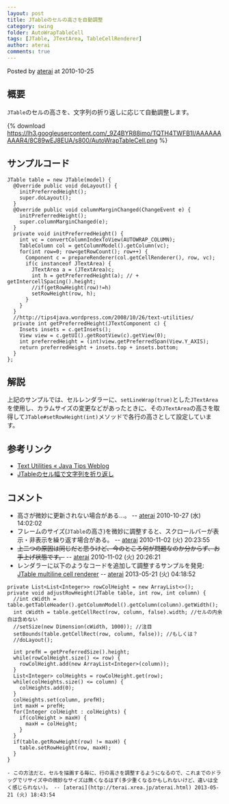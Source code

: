 ```yaml
---
layout: post
title: JTableのセルの高さを自動調整
category: swing
folder: AutoWrapTableCell
tags: [JTable, JTextArea, TableCellRenderer]
author: aterai
comments: true
---
```


Posted by [aterai](http://terai.xrea.jp/aterai.html) at 2010-10-25

## 概要
`JTable`のセルの高さを、文字列の折り返しに応じて自動調整します。

{% download https://lh3.googleusercontent.com/_9Z4BYR88imo/TQTH4TWFB1I/AAAAAAAAAR4/8C89wEJ8EUA/s800/AutoWrapTableCell.png %}

## サンプルコード
<pre class="prettyprint"><code>JTable table = new JTable(model) {
  @Override public void doLayout() {
    initPreferredHeight();
    super.doLayout();
  }
  @Override public void columnMarginChanged(ChangeEvent e) {
    initPreferredHeight();
    super.columnMarginChanged(e);
  }
  private void initPreferredHeight() {
    int vc = convertColumnIndexToView(AUTOWRAP_COLUMN);
    TableColumn col = getColumnModel().getColumn(vc);
    for(int row=0; row&lt;getRowCount(); row++) {
      Component c = prepareRenderer(col.getCellRenderer(), row, vc);
      if(c instanceof JTextArea) {
        JTextArea a = (JTextArea)c;
        int h = getPreferredHeight(a); // + getIntercellSpacing().height;
        //if(getRowHeight(row)!=h)
        setRowHeight(row, h);
      }
    }
  }
  //http://tips4java.wordpress.com/2008/10/26/text-utilities/
  private int getPreferredHeight(JTextComponent c) {
    Insets insets = c.getInsets();
    View view = c.getUI().getRootView(c).getView(0);
    int preferredHeight = (int)view.getPreferredSpan(View.Y_AXIS);
    return preferredHeight + insets.top + insets.bottom;
  }
};
</code></pre>

## 解説
上記のサンプルでは、セルレンダラーに、`setLineWrap(true)`とした`JTextArea`を使用し、カラムサイズの変更などがあったときに、その`JTextArea`の高さを取得して`JTable#setRowHeight(int)`メソッドで各行の高さとして設定しています。

## 参考リンク
- [Text Utilities « Java Tips Weblog](http://tips4java.wordpress.com/2008/10/26/text-utilities/)
- [JTableのセル幅で文字列を折り返し](http://terai.xrea.jp/Swing/TableCellRenderer.html)

<!-- dummy comment line for breaking list -->

## コメント
- 高さが微妙に更新されない場合がある…。 -- [aterai](http://terai.xrea.jp/aterai.html) 2010-10-27 (水) 14:02:02
- フレームのサイズ(`JTable`の高さ)を微妙に調整すると、スクロールバーが表示・非表示を繰り返す場合がある。 -- [aterai](http://terai.xrea.jp/aterai.html) 2010-11-02 (火) 20:23:55
- ~~上二つの原因は同じだと思うけど、今のところ何が問題なのか分からず、お手上げ状態です。~~ -- [aterai](http://terai.xrea.jp/aterai.html) 2010-11-02 (火) 20:26:21
- レンダラーに以下のようなコードを追加して調整するサンプルを発見: [JTable multiline cell renderer](http://blog.botunge.dk/post/2009/10/09/JTable-multiline-cell-renderer.aspx) -- [aterai](http://terai.xrea.jp/aterai.html) 2013-05-21 (火) 04:18:52

<!-- dummy comment line for breaking list -->

<pre class="prettyprint"><code>private List&lt;List&lt;Integer&gt;&gt; rowColHeight = new ArrayList&lt;&gt;();
private void adjustRowHeight(JTable table, int row, int column) {
  //int cWidth = table.getTableHeader().getColumnModel().getColumn(column).getWidth();
  int cWidth = table.getCellRect(row, column, false).width; //セルの内余白は含めない
  //setSize(new Dimension(cWidth, 1000)); //注目
  setBounds(table.getCellRect(row, column, false)); //もしくは？
  //doLayout();

  int prefH = getPreferredSize().height;
  while(rowColHeight.size() &lt;= row) {
    rowColHeight.add(new ArrayList&lt;Integer&gt;(column));
  }
  List&lt;Integer&gt; colHeights = rowColHeight.get(row);
  while(colHeights.size() &lt;= column) {
    colHeights.add(0);
  }
  colHeights.set(column, prefH);
  int maxH = prefH;
  for(Integer colHeight : colHeights) {
    if(colHeight &gt; maxH) {
      maxH = colHeight;
    }
  }
  if(table.getRowHeight(row) != maxH) {
    table.setRowHeight(row, maxH);
  }
}
</code></pre>
    - この方法だと、セルを描画する毎に、行の高さを調整するようになるので、これまでのドラッグでリサイズ中の微妙なサイズは無くなるはず(多少重くなるかもしれないけど、違いは全く感じられない)。 -- [aterai](http://terai.xrea.jp/aterai.html) 2013-05-21 (火) 18:43:54

<!-- dummy comment line for breaking list -->

